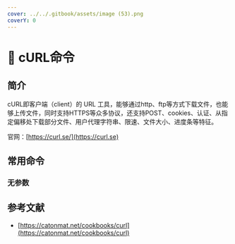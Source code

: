 ```yaml
---
cover: ../../.gitbook/assets/image (53).png
coverY: 0
---
```


# 🐒 cURL命令

## 简介

cURL即客户端（client）的 URL 工具，能够通过http、ftp等方式下载文件，也能够上传文件，同时支持HTTPS等众多协议，还支持POST、cookies、认证、从指定偏移处下载部分文件、用户代理字符串、限速、文件大小、进度条等特征。

官网：[https://curl.se/](https://curl.se)

## 常用命令

### 无参数

## 参考文献

* [https://catonmat.net/cookbooks/curl](https://catonmat.net/cookbooks/curl)
